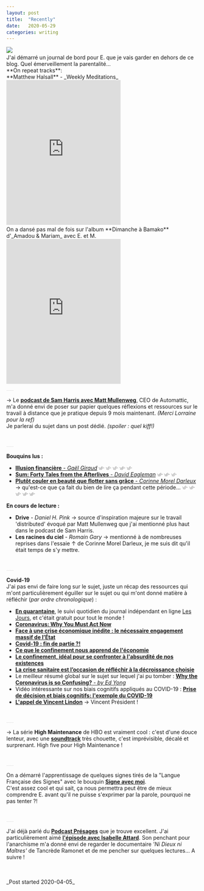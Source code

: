 ```yaml
---
layout: post
title:  "Recently"
date:   2020-05-29
categories: writing
---
```


<picture>
    <source srcset="https://live.staticflickr.com/65535/49796800032_21062184e7_k.jpg"
            media="(min-width: 800px)">
    <img src="https://live.staticflickr.com/65535/49796800032_21062184e7_k.jpg"/>
</picture>

<br> 
J'ai démarré un journal de bord pour E. que je vais garder en dehors de ce blog. Quel émerveillement la parentalité...

<br>
**On repeat tracks**:<br>
**Matthew Halsall**  - _Weekly Meditations_
<iframe src="https://open.spotify.com/embed/playlist/13KamUFObWQasnuRpmMljx" width="300" height="380" frameborder="0" allowtransparency="true" allow="encrypted-media"></iframe>
<br>
On a dansé pas mal de fois sur l'album **Dimanche à Bamako** d'_Amadou & Mariam_ avec E. et M.
<iframe src="https://open.spotify.com/embed/album/6iGoXwENON2onjXpv9bO38" width="300" height="380" frameborder="0" allowtransparency="true" allow="encrypted-media"></iframe>


<br>
<a style='color:#e6e6e6;'>___</a>
<br>

→ Le [**podcast de Sam Harris avec Matt Mullenweg**](https://samharris.org/podcasts/194-new-future-work/), CEO de Automattic,  m'a donné envi de poser sur papier quelques réflexions et ressources sur le travail à distance que je pratique depuis 9 mois maintenant. _(Merci Lorraine pour la ref)_ <br>
Je parlerai du sujet dans un post dédié. _(spoiler : quel kiff!)_


<br>
<a style='color:#e6e6e6;'>___</a>
<br>

**Bouquins lus :**
- [**Illusion financière** - _Gaël Giraud_](https://www.leslibraires.fr/livre/5690062-illusion-financiere-gael-giraud-l-atelier) <picture>
                <source style='height: 3%; width: 3%; object-fit: contain' srcset="/assets/swallow.png" media="(max-width: 20px)">
                <img style='height: 3%; width: 3%; object-fit: contain' src="/assets/swallow.png" />
            </picture>
            <picture>
                <source style='height: 3%; width: 3%; object-fit: contain' srcset="/assets/swallow.png" media="(max-width: 20px)">
                <img style='height: 3%; width: 3%; object-fit: contain' src="/assets/swallow.png" />
            </picture>
            <picture>
                <source style='height: 3%; width: 3%; object-fit: contain' srcset="/assets/swallow.png" media="(max-width: 20px)">
                <img style='height: 3%; width: 3%; object-fit: contain' src="/assets/swallow.png" />
            </picture>
            <picture>
                <source style='height: 3%; width: 3%; object-fit: contain' srcset="/assets/swallow.png" media="(max-width: 20px)">
                <img style='height: 3%; width: 3%; object-fit: contain' src="/assets/swallow.png" />
            </picture>
            <picture>
                <source style='height: 3%; width: 3%; object-fit: contain' srcset="/assets/swallow.png" media="(max-width: 20px)">
                <img style='height: 3%; width: 3%; object-fit: contain' src="/assets/swallow.png" />
            </picture><br>
- [**Sum: Forty Tales from the Afterlives** - _David Eagleman_](https://openlibrary.org/books/OL16873074M/Sum)<picture>
                <source style='height: 3%; width: 3%; object-fit: contain' srcset="/assets/swallow.png" media="(max-width: 20px)">
                <img style='height: 3%; width: 3%; object-fit: contain' src="/assets/swallow.png" />
            </picture>
            <picture>
                <source style='height: 3%; width: 3%; object-fit: contain' srcset="/assets/swallow.png" media="(max-width: 20px)">
                <img style='height: 3%; width: 3%; object-fit: contain' src="/assets/swallow.png" />
            </picture>
            <picture>
                <source style='height: 3%; width: 3%; object-fit: contain' srcset="/assets/swallow.png" media="(max-width: 20px)">
                <img style='height: 3%; width: 3%; object-fit: contain' src="/assets/swallow.png" />
            </picture><br>
- [**Plutôt couler en beauté que flotter sans grâce** - _Corinne Morel Darleux_](https://www.editionslibertalia.com/catalogue/la-petite-litteraire/corinne-morel-darleux-plutot-couler-en-beaute) → qu'est-ce que ça fait du bien de lire ça pendant cette période... <picture>
                <source style='height: 3%; width: 3%; object-fit: contain' srcset="/assets/swallow.png" media="(max-width: 20px)">
                <img style='height: 3%; width: 3%; object-fit: contain' src="/assets/swallow.png" />
            </picture>
            <picture>
                <source style='height: 3%; width: 3%; object-fit: contain' srcset="/assets/swallow.png" media="(max-width: 20px)">
                <img style='height: 3%; width: 3%; object-fit: contain' src="/assets/swallow.png" />
            </picture>
            <picture>
                <source style='height: 3%; width: 3%; object-fit: contain' srcset="/assets/swallow.png" media="(max-width: 20px)">
                <img style='height: 3%; width: 3%; object-fit: contain' src="/assets/swallow.png" />
            </picture>
            <picture>
                <source style='height: 3%; width: 3%; object-fit: contain' srcset="/assets/swallow.png" media="(max-width: 20px)">
                <img style='height: 3%; width: 3%; object-fit: contain' src="/assets/swallow.png" />
            </picture>
            <picture>
                <source style='height: 3%; width: 3%; object-fit: contain' srcset="/assets/swallow.png" media="(max-width: 20px)">
                <img style='height: 3%; width: 3%; object-fit: contain' src="/assets/swallow.png" />
            </picture><br>

**En cours de lecture :**
- **Drive** - _Daniel H. Pink_ → source d'inspiration majeure sur le travail 'distributed' évoqué par Matt Mullenweg que j'ai mentionné plus haut dans le podcast de Sam Harris.
- **Les racines du ciel** - _Romain Gary_ → mentionné à de nombreuses reprises dans l'essaie ↑ de Corinne Morel Darleux, je me suis dit qu'il était temps de s'y mettre.

<br>
<a style='color:#e6e6e6;'>___</a>
<br>

**Covid-19** <br>
J'ai pas envi de faire long sur le sujet, juste un récap des ressources qui m'ont particulièrement éguiller sur le sujet ou qui m'ont donné matière à réfléchir (_par ordre chronologique_) : 
- [**En quarantaine**](https://lesjours.fr/obsessions/coronavirus-quarantaine/), le suivi quotidien du journal indépendant en ligne [Les Jours](https://lesjours.fr/), et c'était gratuit pour tout le monde !
- [**Coronavirus: Why You Must Act Now**](https://medium.com/@tomaspueyo/coronavirus-act-today-or-people-will-die-f4d3d9cd99ca)
- [**Face à une crise économique inédite : le nécessaire engagement massif de l’État**](https://www.revue-projet.com/articles/2020-04-giraud-face-a-une-crise-economique-inedite-le-necessaire-engagement-massif-de-l-etat/10522)
- [**Covid-19 : fin de partie ?!**](https://jdmichel.blog.tdg.ch/archive/2020/03/18/covid-19-fin-de-partie-305096.html)
- [**Ce que le confinement nous apprend de l'économie**](https://www.mediapart.fr/journal/france/110420/ce-que-le-confinement-nous-apprend-de-l-economie?utm_source=article_offert&utm_medium=email&utm_campaign=TRANSAC&utm_content=&utm_term=&xtor=EPR-1013-%5Barticle-offert%5D&M_BT=2248424467041)
- [**Le confinement, idéal pour se confronter à l'absurdité de nos existences**](https://www.marianne.net/debattons/billets/le-confinement-ideal-pour-se-confronter-l-absurdite-de-nos-existences)
- [**La crise sanitaire est l’occasion de réfléchir à la décroissance choisie**](https://reporterre.net/La-crise-sanitaire-est-l-occasion-de-reflechir-a-la-decroissance-choisie)
- Le meilleur résumé global sur le sujet sur lequel j'ai pu tomber  : 
[**Why the Coronavirus is so Confusing?** - _by Ed Yong_](https://www.theatlantic.com/health/archive/2020/04/pandemic-confusing-uncertainty/610819/)
-  Vidéo intéressante sur nos biais cognitifs appliqués au COVID-19 :  [**Prise de décision et biais cognitifs: l'exemple du COVID-19**](https://www.youtube.com/watch?v=H6IAOM3Ei2o&feature=youtu.be)
- [**L'appel de Vincent Lindon**](https://www.invidio.us/watch?v=EdZBZUN2t-4) → Vincent Président !


<br>
<a style='color:#e6e6e6;'>___</a>
<br>

→ La série **High Maintenance** de HBO est vraiment cool : c'est d'une douce lenteur, avec une [**soundtrack**](https://open.spotify.com/playlist/7FW7aWJS6Ty6gNwt0TYrGX?si=bLTwm2T3R223S-tU_-XZtQ) très chouette, c'est imprévisible, décalé et surprenant. High five pour High Maintenance !

<br>
<a style='color:#e6e6e6;'>___</a>
<br>

On a démarré l'apprentissage de quelques signes tirés de la "Langue Française des Signes" avec le bouquin [**Signe avec moi**](http://www.signeavecmoi.com/livres-en-francais). <br>
C'est assez cool et qui sait, ça nous permettra peut être de mieux comprendre E. avant qu'il ne puisse s'exprimer par la parole, pourquoi ne pas tenter ?!

<br>
<a style='color:#e6e6e6;'>___</a>
<br>

J'ai déjà parlé du [**Podcast Présages**](https://www.presages.fr/blog/2020/sur-le-vif/isabelle-attard) que je trouve excellent.
J'ai particulièrement aimé [**l'épisode avec Isabelle Attard**](https://www.presages.fr/blog/2020/sur-le-vif/isabelle-attard).
Son penchant pour l'anarchisme m'a donné envi de regarder le documentaire _'Ni Dieux ni Maîtres'_ de Tancrède Ramonet et de me pencher sur quelques lectures... A suivre !

<br>
<br>
<a class="post-meta">_Post started 2020-04-05_</a>